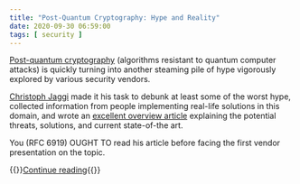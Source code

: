 ```yaml
---
title: "Post-Quantum Cryptography: Hype and Reality"
date: 2020-09-30 06:59:00
tags: [ security ]
---
```

[Post-quantum cryptography](https://en.wikipedia.org/wiki/Post-quantum_cryptography) (algorithms resistant to quantum computer attacks) is quickly turning into another steaming pile of hype vigorously explored by various security vendors. 

[Christoph Jaggi](https://www.ipspace.net/Author:Christoph_Jaggi) made it his task to debunk at least some of the worst hype, collected information from people implementing real-life solutions in this domain, and wrote an [excellent overview article](/kb/QuantumCrypto/index.html) explaining the potential threats, solutions, and current state-of-the art. 

You (RFC 6919) OUGHT TO read his article before facing the first vendor presentation on the topic.

{{<jump>}}[Continue reading](/kb/QuantumCrypto/index.html){{</jump>}}